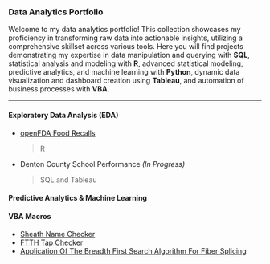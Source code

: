 ### Data Analytics Portfolio
Welcome to my data analytics portfolio! This collection showcases my proficiency in transforming raw data into actionable insights, utilizing a comprehensive skillset across various tools. Here you will find projects demonstrating my expertise in data manipulation and querying with **SQL**, statistical analysis and modeling with **R**, advanced statistical modeling, predictive analytics, and machine learning with **Python**, dynamic data visualization and dashboard creation using **Tableau**, and automation of business processes with **VBA**.

--- 

#### Exploratory Data Analysis (EDA)
* [openFDA Food Recalls](https://github.com/DavidRommel/Portfolio/tree/main/Food_Recall_Exploratory_Data_Analysis//README.md)
  > R
* Denton County School Performance *(In Progress)*
  > SQL and Tableau

#### Predictive Analytics & Machine Learning

#### VBA Macros
* [Sheath Name Checker](https://github.com/DavidRommel/Portfolio/blob/main/Sheath_Name_Checker/README.md)
* [FTTH Tap Checker](https://github.com/DavidRommel/Portfolio/blob/main/FTTH_Tap_Checker/README.md)
* [Application Of The Breadth First Search Algorithm For Fiber Splicing ](https://github.com/DavidRommel/Portfolio/blob/main/Automated_Fiber_Splicing/README.md)

